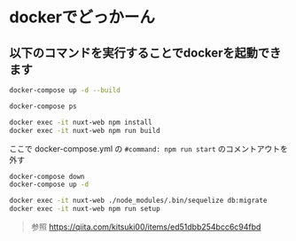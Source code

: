 # dockerでどっかーん

## 以下のコマンドを実行することでdockerを起動できます

```bash
docker-compose up -d --build

docker-compose ps

docker exec -it nuxt-web npm install
docker exec -it nuxt-web npm run build
```

ここで docker-compose.yml の `#command: npm run start` のコメントアウトを外す

```bash
docker-compose down
docker-compose up -d

docker exec -it nuxt-web ./node_modules/.bin/sequelize db:migrate
docker exec -it nuxt-web npm run setup
```

> 参照
> https://qiita.com/kitsuki00/items/ed51dbb254bcc6c94fbd